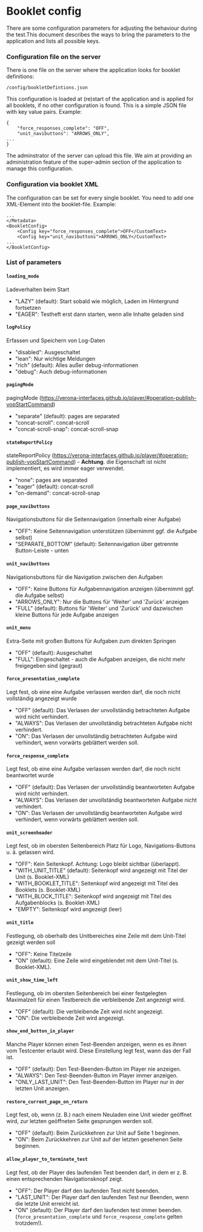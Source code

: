 # Booklet config
There are some configuration parameters for adjusting the behaviour during the test.This 
document describes the ways to bring the parameters to the application and lists
all possible keys.
 
### Configuration file on the server
There is one file on the server where the application looks for booklet definitions:
```
/config/bookletDefintions.json
``` 
This configuration is loaded at (re)start of the application and is applied for 
all booklets, if no other configuration is found. This is a simple JSON file with 
key value pairs. Example:
```
{
    "force_responses_complete": "OFF",
    "unit_navibuttons": "ARROWS_ONLY",
...
}
```
The adminstrator of the server can upload this file. We aim at providing an 
administration feature of the super-admin section of the application to manage 
this configuration.

### Configuration via booklet XML
The configuration can be set for every single booklet. You need to add one XML-Element 
into the booklet-file. Example:
```
...
</Metadata>
<BookletConfig>
    <Config key="force_responses_complete">OFF</CustomText>
    <Config key="unit_navibuttons">ARROWS_ONLY</CustomText>
...
</BookletConfig>
```

### List of parameters

#### `loading_mode`
Ladeverhalten beim Start
  * "LAZY" (default): Start sobald wie möglich, Laden im Hintergrund fortsetzen
  * "EAGER": Testheft erst dann starten, wenn alle Inhalte geladen sind

#### `logPolicy`
Erfassen und Speichern von Log-Daten
  * "disabled": Ausgeschaltet
  * "lean": Nur wichtige Meldungen
  * "rich" (default): Alles außer debug-informationen
  * "debug": Auch debug-informationen

#### `pagingMode`
pagingMode (https://verona-interfaces.github.io/player/#operation-publish-vopStartCommand)
  * "separate" (default): pages are separated
  * "concat-scroll": concat-scroll
  * "concat-scroll-snap": concat-scroll-snap

#### `stateReportPolicy`
stateReportPolicy (https://verona-interfaces.github.io/player/#operation-publish-vopStartCommand) - **Achtung**. die Eigenschaft ist nicht implementiert, es wird immer eager verwendet.
  * "none": pages are separated
  * "eager" (default): concat-scroll
  * "on-demand": concat-scroll-snap

#### `page_navibuttons`
Navigationsbuttons für die Seitennavigation (innerhalb einer Aufgabe)
  * "OFF": Keine Seitennavigation unterstützen (übernimmt ggf. die Aufgabe selbst)
  * "SEPARATE_BOTTOM" (default): Seitennavigation über getrennte Button-Leiste - unten

#### `unit_navibuttons`
Navigationsbuttons für die Navigation zwischen den Aufgaben
  * "OFF": Keine Buttons für Aufgabennavigation anzeigen (übernimmt ggf. die Aufgabe selbst)
  * "ARROWS_ONLY": Nur die Buttons für 'Weiter' und 'Zurück' anzeigen
  * "FULL" (default): Buttons für 'Weiter' und 'Zurück' und dazwischen kleine Buttons für jede Aufgabe anzeigen

#### `unit_menu`
Extra-Seite mit großen Buttons für Aufgaben zum direkten Springen
  * "OFF" (default): Ausgeschaltet
  * "FULL": Eingeschaltet - auch die Aufgaben anzeigen, die nicht mehr freigegeben sind (gegraut)

#### `force_presentation_complete`
Legt fest, ob eine eine Aufgabe verlassen werden darf, die noch nicht vollständig angezeigt wurde
  * "OFF" (default): Das Verlasen der unvollständig betrachteten Aufgabe wird nicht verhindert.
  * "ALWAYS": Das Verlasen der unvollständig betrachteten Aufgabe nicht verhindert.
  * "ON": Das Verlasen der unvollständig betrachteten Aufgabe wird verhindert, wenn vorwärts geblättert werden soll.

#### `force_response_complete`
Legt fest, ob eine eine Aufgabe verlassen werden darf, die noch nicht beantwortet wurde
  * "OFF" (default): Das Verlasen der unvollständig beantworteten Aufgabe wird nicht verhindert.
  * "ALWAYS": Das Verlasen der unvollständig beantworteten Aufgabe nicht verhindert.
  * "ON": Das Verlasen der unvollständig beantworteten Aufgabe wird verhindert, wenn vorwärts geblättert werden soll.

#### `unit_screenheader`
Legt fest, ob im obersten Seitenbereich Platz für Logo, Navigations-Buttons u. ä. gelassen wird.
  * "OFF": Kein Seitenkopf. Achtung: Logo bleibt sichtbar (überlappt).
  * "WITH_UNIT_TITLE" (default): Seitenkopf wird angezeigt mit Titel der Unit (s. Booklet-XML)
  * "WITH_BOOKLET_TITLE": Seitenkopf wird angezeigt mit Titel des Booklets (s. Booklet-XML)
  * "WITH_BLOCK_TITLE": Seitenkopf wird angezeigt mit Titel des Aufgabenblocks (s. Booklet-XML)
  * "EMPTY": Seitenkopf wird angezeigt (leer)

#### `unit_title`
Festlegung, ob oberhalb des Unitbereiches eine Zeile mit dem Unit-Titel gezeigt werden soll
  * "OFF": Keine Titelzeile
  * "ON" (default): Eine Zeile wird eingeblendet mit dem Unit-Titel (s. Booklet-XML).

#### `unit_show_time_left`
Festlegung, ob im obersten Seitenbereich bei einer festgelegten Maximalzeit für einen Testbereich die verbleibende Zeit angezeigt wird.
  * "OFF" (default): Die verbleibende Zeit wird nicht angezeigt.
  * "ON": Die verbleibende Zeit wird angezeigt.

#### `show_end_button_in_player`
Manche Player können einen Test-Beenden anzeigen, wenn es es ihnen vom Testcenter erlaubt wird. Diese Einstellung legt fest, wann das der Fall ist.
  * "OFF" (default): Den Test-Beenden-Button im Player nie anzeigen.
  * "ALWAYS": Den Test-Beenden-Button im Player immer anzeigen.
  * "ONLY_LAST_UNIT": Den Test-Beenden-Button im Player nur in der letzten Unit anzeigen.

#### `restore_current_page_on_return`
Legt fest, ob, wenn (z. B.) nach einem Neuladen eine Unit wieder geöffnet wird, zur letzten geöffneten Seite gesprungen werden soll.
  * "OFF" (default): Beim Zurückkehren zur Unit auf Seite 1 beginnen.
  * "ON": Beim Zurückkehren zur Unit auf der letzten gesehenen Seite beginnen.

#### `allow_player_to_terminate_test`
Legt fest, ob der Player des laufenden Test beenden darf, in dem er z. B. einen entsprechenden Navigationsknopf zeigt.
  * "OFF": Der Player darf den laufenden Test nicht beenden.
  * "LAST_UNIT": Der Player darf den laufenden Test nur Beenden, wenn die letzte Unit erreicht ist.
  * "ON" (default): Der Player darf den laufenden test immer beenden. (`force_presentation_complete` und `force_response_complete` gelten trotzdem!).
